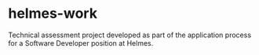 # helmes-work
Technical assessment project developed as part of the application process for a Software Developer position at Helmes.
